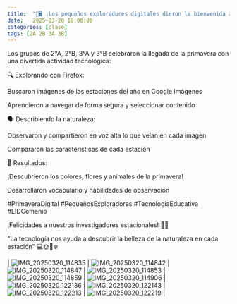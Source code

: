 ```yaml
---
title:  "🌷🖥️ ¡Los pequeños exploradores digitales dieron la bienvenida a la primavera! 🌸✨"
date:   2025-03-20 10:00:00
categories: [clase]
tags: [2A 2B 3A 3B]
---
```

Los grupos de 2°A, 2°B, 3°A y 3°B celebraron la llegada de la primavera con una divertida actividad tecnológica:

🔍 Explorando con Firefox:

Buscaron imágenes de las estaciones del año en Google Imágenes

Aprendieron a navegar de forma segura y seleccionar contenido

🗣️ Describiendo la naturaleza:

Observaron y compartieron en voz alta lo que veían en cada imagen

Compararon las características de cada estación

🌱 Resultados:

¡Descubrieron los colores, flores y animales de la primavera!

Desarrollaron vocabulario y habilidades de observación

#PrimaveraDigital #PequeñosExploradores #TecnologíaEducativa #LIDComenio

¡Felicidades a nuestros investigadores estacionales! 👏🌼

"La tecnología nos ayuda a descubrir la belleza de la naturaleza en cada estación" 💻🌞🍂❄️

| ![IMG_20250320_114835](https://github.com/user-attachments/assets/6f549f69-df4b-42f0-8f49-dad24376c09a)
  | ![IMG_20250320_114842](https://github.com/user-attachments/assets/bf5ea65c-bdcf-45f2-9bed-1cb2e940dc7e)
  | ![IMG_20250320_114847](https://github.com/user-attachments/assets/4a413fbd-1359-4622-af19-e67f81819484)
  | ![IMG_20250320_114853](https://github.com/user-attachments/assets/4d2e7f5d-1149-4933-b2b8-acba9430635b)
  | ![IMG_20250320_114859](https://github.com/user-attachments/assets/8dca29ba-3c68-4751-b8cc-3bc70069edbb)
  | ![IMG_20250320_114906](https://github.com/user-attachments/assets/2256bdca-7492-4921-b024-8557640df62c)
  | ![IMG_20250320_122136](https://github.com/user-attachments/assets/ce23751d-11b5-4dff-889b-b4f7d2ffad80)
  | ![IMG_20250320_122143](https://github.com/user-attachments/assets/33df2123-80b8-4f61-ae21-0c2dd845935c)
  | ![IMG_20250320_122213](https://github.com/user-attachments/assets/70da7819-aaa5-4001-8b1b-6b58a1381217)
  | ![IMG_20250320_122219](https://github.com/user-attachments/assets/c43d6c11-4cae-408b-8493-cc01f8b5ce22)
  |
